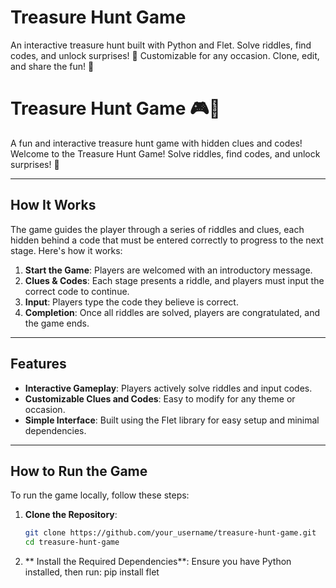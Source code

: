 # Treasure Hunt Game
An interactive treasure hunt built with Python and Flet. Solve riddles, find codes, and unlock surprises! 🎉 Customizable for any occasion. Clone, edit, and share the fun! 🚀

# Treasure Hunt Game 🎮💎

A fun and interactive treasure hunt game with hidden clues and codes!  
Welcome to the Treasure Hunt Game! Solve riddles, find codes, and unlock surprises! 🎉

---

## How It Works

The game guides the player through a series of riddles and clues, each hidden behind a code that must be entered correctly to progress to the next stage. Here's how it works:

1. **Start the Game**: Players are welcomed with an introductory message.
2. **Clues & Codes**: Each stage presents a riddle, and players must input the correct code to continue.
3. **Input**: Players type the code they believe is correct.
4. **Completion**: Once all riddles are solved, players are congratulated, and the game ends.

---

## Features

- **Interactive Gameplay**: Players actively solve riddles and input codes.
- **Customizable Clues and Codes**: Easy to modify for any theme or occasion.
- **Simple Interface**: Built using the Flet library for easy setup and minimal dependencies.

---

## How to Run the Game

To run the game locally, follow these steps:

1. **Clone the Repository**:
   ```bash
   git clone https://github.com/your_username/treasure-hunt-game.git
   cd treasure-hunt-game

2. ** Install the Required Dependencies**:
Ensure you have Python installed, then run:
   pip install flet
   
